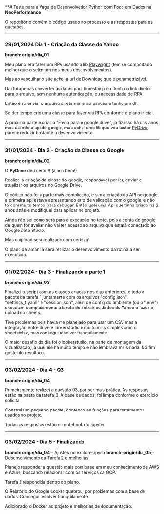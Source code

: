 **# Teste para a Vaga de Desenvolvedor Python com Foco em Dados na **NeoPerformance**

O repositório contém o código usado no processo e as respostas para as questões.

---
### 29/01/2024 Dia 1 - Criação da Classe do Yahoo
**branch: origin/dia_01**

Meu plano era fazer um RPA usando a lib [Playwtight](https://playwright.dev/python/docs/api/class-playwright) 
(tem se comportado melhor que o selenium nos meus desenvolvimentos).

Mas ao vasculhar o site achei a url de Download que é parametrizável.

Daí foi apenas converter as datas para timestamp e o tenho o link direto para o arquivo, sem nenhuma autenticação, ou necessidade
de RPA.

Então é só enviar o arquivo diretamente ao pandas e tenho um df.

Se der tempo crio uma classe para fazer via RPA conforme o plano inicial.

A proxima parte é criar o "Envio para o google drive", ja fiz isso há uns anos mas usando a api do google, mas achei
uma lib que vou testar [PyDrive](https://pythonhosted.org/PyDrive/), parece reduzir bastante o desenvolvimento.

[//]: # (PS: Tive problemas com meu computador, e perdi parte do trabalho. Coisas que acontecem.)

---
### 31/01/2024 - Dia 2 - Criação da Classe do Google
**branch: origin/dia_02**

O **PyDrive** deu certo!!! (ainda bem!)

Realizei a criação da classe do google, responsável por ler, enviar e atualizar os arquivos no
Google Drive.

O código não foi a parte mais complicada, e sim a criação da API no google, a primeira api estava
apresentando erro de validação com o google, e não to com muito tempo para debugar. Então usei uma
Api que tinha criado há 2 anos atrás e modifiquei para aplicar no projeto.

Ainda não sei como será para a execução no teste, pois a conta do google de quem for avaliar não
vai ter acesso ao arquivo que estará conectado ao Google Data Studio.

Mas o upload será realizado com certeza!

O plano de amanhã será realizar o desenvolvimento da rotina a ser executada.

---
### 01/02/2024 - Dia 3 - Finalizando a parte 1
**branch: origin/dia_03**

Finalizei o script com as classes criadas nos dias anteriores, e todo o pacote da tarefa_1 juntamente com os arquivos 
"config.json", "settings_t.yaml" e "session.json", além de config do ambiente (ou o ".env") executam completamente a tarefa de 
Extrair os dados do Yahoo e fazer o upload no sheets.

Tive problemas pois havia me planejado para usar um CSV mas a integração entre drive e lookerstudio é muito mais simples com 
o sheets/xlsx, mas consegui resolver tranquilamente.

O maior desafio do dia foi o lookerstudio, na parte de montagem da vizualização, ja usei ele há muito tempo e não lembrava mais nada. 
No fim gostei do resultado.

---
### 03/02/2024 - Dia 4 - Q3
**branch: origin/dia_04**

Primeiramente realizei a questão 03, por ser mais prática.
As respostas estão na pasta da tarefa_3. A base de dados, foi limpa conforme o exercicio solicita.

Construí um pequeno pacote, contendo as funções para tratamentos usados no projeto.

Todas as respostas estão no notebook do jupyter

---
### 03/02/2024 - Dia 5 - Finalizando
**branch: origin/dia_04** - Ajustes no explorer.ipynb
**branch: origin/dia_05** - Desenvolvimento da Tarefa 2 e melhorias

Planejo responder a questão mais com base em meu conhecimento de AWS e Azure, 
buscando relacionar com os serviços da GCP.

Tarefa 2 respondida dentro do plano.

O Relatório do Google Looker quebrou, por problemas com a base de dados. Consegui resolver tranquilamente.

Adicionado o Docker ao projeto e melhorias de documentação.



